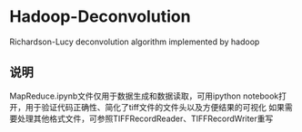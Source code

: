 # Hadoop-Deconvolution
Richardson-Lucy deconvolution algorithm implemented by hadoop

## 说明
MapReduce.ipynb文件仅用于数据生成和数据读取，可用ipython notebook打开，用于验证代码正确性、简化了tiff文件的文件头以及方便结果的可视化
如果需要处理其他格式文件，可参照TIFFRecordReader、TIFFRecordWriter重写
